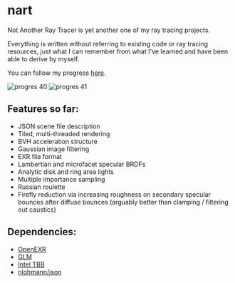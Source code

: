 # nart
Not Another Ray Tracer is yet another one of my ray tracing projects.

Everything is written without referring to existing code or ray tracing resources, just what I can remember from what I've learned and have been able to derive by myself.

You can follow my progress [here](https://twitter.com/shaneasimms/status/1728665955797217295).

![progres 40](https://github.com/shanesimmsart/nart/assets/9335280/73c2d403-7943-4572-8ac5-ea2031828160)
![progres 41](https://github.com/shanesimmsart/nart/assets/9335280/9f8b50ad-87e1-4efb-a1b8-a5a86f2ffd9a)

## Features so far:
  - JSON scene file description
  - Tiled, multi-threaded rendering
  - BVH acceleration structure
  - Gaussian image filtering
  - EXR file format
  - Lambertian and microfacet specular BRDFs
  - Analytic disk and ring area lights
  - Multiple importance sampling
  - Russian roulette
  - Firefly reduction via increasing roughness on secondary specular bounces after diffuse bounces (arguably better than clamping / filtering out caustics)

## Dependencies:
  - [OpenEXR](https://openexr.com/en/latest/install.html#install)
  - [GLM](https://github.com/g-truc/glm)
  - [Intel TBB](https://www.intel.com/content/www/us/en/developer/articles/tool/oneapi-standalone-components.html#onetbb)
  - [nlohmann/json](https://github.com/nlohmann/json)
